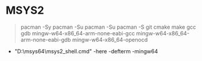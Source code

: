 # MSYS2
> pacman -Sy
> pacman -Su
> pacman -Su
> pacman -S git cmake make gcc gdb mingw-w64-x86_64-arm-none-eabi-gcc mingw-w64-x86_64-arm-none-eabi-gdb mingw-w64-x86_64-openocd


- "D:\msys64\msys2_shell.cmd" -here -defterm -mingw64


